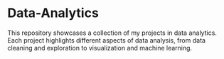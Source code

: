 # Data-Analytics

This repository showcases a collection of my projects in data analytics. Each project highlights different aspects of data analysis, from data cleaning and exploration to visualization and machine learning.
